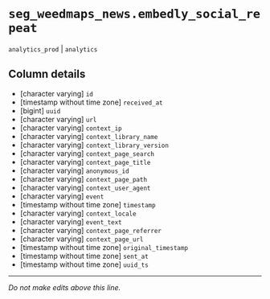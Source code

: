 # `seg_weedmaps_news.embedly_social_repeat`
`analytics_prod` | `analytics`

## Column details
* [character varying] `id`
* [timestamp without time zone] `received_at`
* [bigint]    `uuid`
* [character varying] `url`
* [character varying] `context_ip`
* [character varying] `context_library_name`
* [character varying] `context_library_version`
* [character varying] `context_page_search`
* [character varying] `context_page_title`
* [character varying] `anonymous_id`
* [character varying] `context_page_path`
* [character varying] `context_user_agent`
* [character varying] `event`
* [timestamp without time zone] `timestamp`
* [character varying] `context_locale`
* [character varying] `event_text`
* [character varying] `context_page_referrer`
* [character varying] `context_page_url`
* [timestamp without time zone] `original_timestamp`
* [timestamp without time zone] `sent_at`
* [timestamp without time zone] `uuid_ts`

-------------------------------------------------------------------------------
*Do not make edits above this line.*
